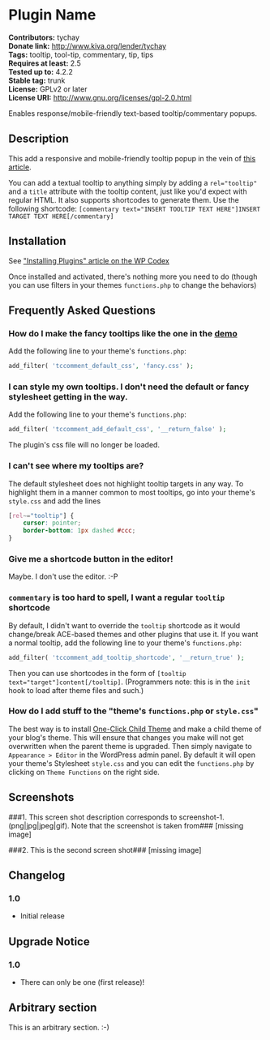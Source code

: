 # Plugin Name #
**Contributors:** tychay    
**Donate link:** http://www.kiva.org/lender/tychay    
**Tags:** tooltip, tool-tip, commentary, tip, tips    
**Requires at least:** 2.5    
**Tested up to:** 4.2.2    
**Stable tag:** trunk    
**License:** GPLv2 or later    
**License URI:** http://www.gnu.org/licenses/gpl-2.0.html    

Enables response/mobile-friendly text-based tooltip/commentary popups.

## Description ##

This add a responsive and mobile-friendly tooltip popup in the vein of
[this article](http://osvaldas.info/elegant-css-and-jquery-tooltip-responsive-mobile-friendly).

You can add a textual tooltip to anything simply by adding a `rel="tooltip"`
and a `title` attribute with the tooltip content, just like you'd expect with
regular HTML. It also supports shortcodes to generate them. Use the following
shortcode:
`[commentary text="INSERT TOOLTIP TEXT HERE"]INSERT TARGET TEXT HERE[/commentary]`

## Installation ##

See ["Installing Plugins" article on the WP Codex](http://codex.wordpress.org/Managing_Plugins#Installing_Plugins)

Once installed and activated, there's nothing more you need to do (though you
can use filters in your themes `functions.php` to change the behaviors)

## Frequently Asked Questions ##

### How do I make the fancy tooltips like the one in the [demo](http://osvaldas.info/examples/elegant-css-and-jquery-tooltip-responsive-mobile-friendly/) ###

Add the following line to your theme's `functions.php`:

```php
add_filter( 'tccomment_default_css', 'fancy.css' );
```

### I can style my own tooltips. I don't need the default or fancy stylesheet getting in the way. ###

Add the following line to your theme's `functions.php`:

```php
add_filter( 'tccomment_add_default_css', '__return_false' );
```

The plugin's css file will no longer be loaded.

### I can't see where my tooltips are? ###

The default stylesheet does not highlight tooltip targets in any way. To
highlight them in a manner common to most tooltips, go into your theme's
`style.css` and add the lines

```css
[rel~="tooltip"] {
    cursor: pointer;
    border-bottom: 1px dashed #ccc;
}
```

### Give me a shortcode button in the editor! ###

Maybe. I don't use the editor. :-P

### `commentary` is too hard to spell, I want a regular `tooltip` shortcode ###

By default, I didn't want to override the `tooltip` shortcode as it would
change/break ACE-based themes and other plugins that use it. If you want a
normal tooltip, add the following line to your theme's `functions.php`:

```php
add_filter( 'tccomment_add_tooltip_shortcode', '__return_true' );
```

Then you can use shortcodes in the form of `[tooltip text="target"]content[/tooltip]`. (Programmers note: this is in the `init` hook to load after theme
files and such.)

### How do I add stuff to the "theme's `functions.php` or `style.css`" ###

The best way is to install [One-Click Child Theme](https://wordpress.org/plugins/one-click-child-theme/)
and make a child theme of your blog's theme. This will ensure that changes you
make will not get overwritten when the parent theme is upgraded. Then simply
navigate to `Appearance > Editor` in the WordPress admin panel. By default it
will open your theme's Stylesheet `style.css` and you can edit the
`functions.php` by clicking on `Theme Functions` on the right side.


## Screenshots ##

###1. This screen shot description corresponds to screenshot-1.(png|jpg|jpeg|gif). Note that the screenshot is taken from###
[missing image]

###2. This is the second screen shot###
[missing image]


## Changelog ##

### 1.0 ###
* Initial release

## Upgrade Notice ##

### 1.0 ###
* There can only be one (first release)!

## Arbitrary section ##

This is an arbitrary section. :-)

